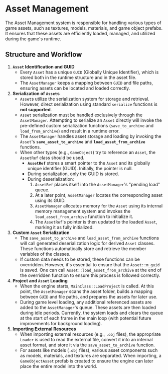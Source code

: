 # Asset Management

The Asset Management system is responsible for handling various types of game assets, such as textures, models, materials, and game object prefabs. It ensures that these assets are efficiently loaded, managed, and utilized during the game's runtime.

## Structure and Workflow

1. **`Asset` Identification and GUID**
    - Every `Asset` has a unique `GUID` (Globally Unique Identifier), which is stored both in the runtime structure and in the asset file.
    - The `AssetManager` keeps a mapping between `GUID` and file paths, ensuring assets can be located and loaded correctly.
2. **Serialization of `Asset`s**
    - `Asset`s utilize the serialization system for storage and retrieval. However, direct serialization using standard `serialize` functions is **not supported**.
    - `Asset` serialization must be handled exclusively through the `AssetManager`. Attempting to serialize an `Asset` directly will invoke the pre-defined custom serialization functions (`save_to_archive` and `load_from_archive`) and result in a runtime error.
    - The `AssetManager` handles asset storage and loading by invoking the `Asset`'s **`save_asset_to_archive`** and **`load_asset_from_archive`** functions.
    - When other types (e.g., `GameObject`) try to reference an `Asset`, the `AssetRef` class should be used.
        - **`AssetRef`** stores a smart pointer to the `Asset` and its globally unique identifier (GUID). Initially, the pointer is null.
        - During serialization, only the GUID is stored.
        - During deserialization:
            1. `AssetRef` places itself into the `AssetManager`'s "pending load" queue.
            2. At a later point, `AssetManager` locates the corresponding asset using its GUID.
            3. `AssetManager` allocates memory for the `Asset` using its internal memory management system and invokes the `load_asset_from_archive` function to initialize it.
            4. The `AssetRef`'s pointer is then updated to the loaded `Asset`, marking it as fully initialized.
3. **Custom `Asset` Serialization**
    - The `save_asset_to_archive` and `load_asset_from_archive` functions will call generated deserialization logic for derived `Asset` classes. These functions automatically store and retrieve the member variables of the classes.
    - If custom data needs to be stored, these functions can be overridden. However, it's essential to ensure that the `Asset::m_guid` is saved. One can call `Asset::load_asset_from_archive` at the end of the overridden function to ensure this process is followed correctly.
4. **Project and `Asset` Loading**
    - When the engine starts, `MainClass::LoadProject` is called. At this point, the `AssetManager` scans the asset folder, builds a mapping between `GUID` and file paths, and prepares the assets for later use.
    - During game level loading, any additional referenced assets are added to the `AssetManager`'s queue. These assets are then loaded during idle periods. Currently, the system loads and clears the queue at the start of each frame in the main loop (with potential future improvements for background loading).
5. **Importing External Resources**
    - When importing external resources (e.g., `.obj` files), the appropriate `Loader` is used to read the external file, convert it into an internal asset format, and store it via the `save_asset_to_archive` function.
    - For assets like models (`.obj` files), various asset components such as models, materials, and textures are separated. When importing, a `GameObjectAsset` prefab is created to ensure the engine can later place the entire model into the world.
